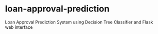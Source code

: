 # loan-approval-prediction
Loan Approval Prediction System using Decision Tree Classifier and Flask web interface

